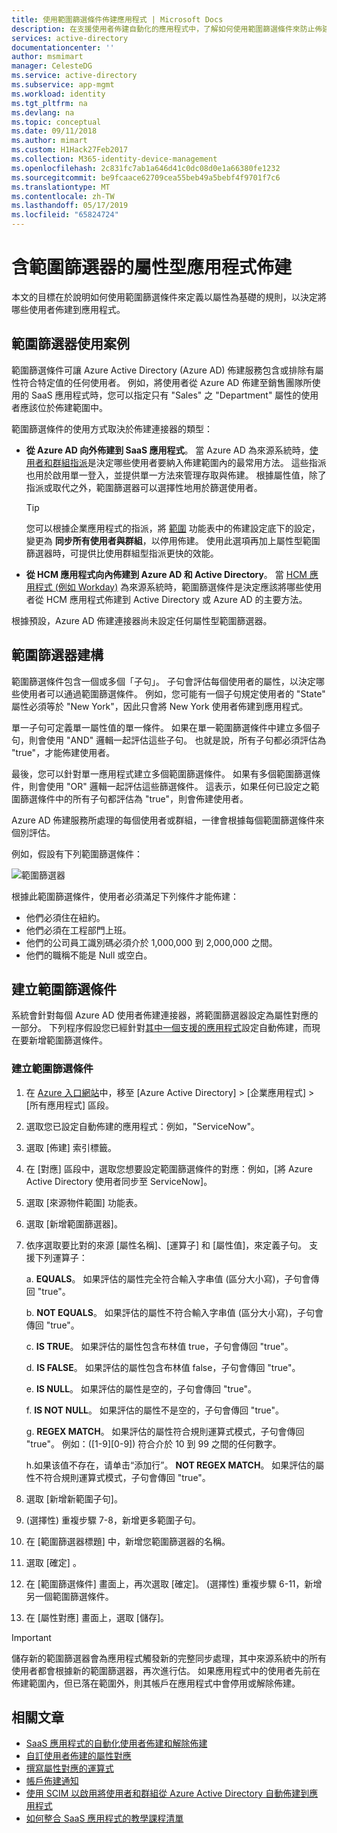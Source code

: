 ```yaml
---
title: 使用範圍篩選條件佈建應用程式 | Microsoft Docs
description: 在支援使用者佈建自動化的應用程式中，了解如何使用範圍篩選條件來防止佈建不符合商務需求的物件。
services: active-directory
documentationcenter: ''
author: msmimart
manager: CelesteDG
ms.service: active-directory
ms.subservice: app-mgmt
ms.workload: identity
ms.tgt_pltfrm: na
ms.devlang: na
ms.topic: conceptual
ms.date: 09/11/2018
ms.author: mimart
ms.custom: H1Hack27Feb2017
ms.collection: M365-identity-device-management
ms.openlocfilehash: 2c831fc7ab1a646d41c0dc08d0e1a66380fe1232
ms.sourcegitcommit: be9fcaace62709cea55beb49a5bebf4f9701f7c6
ms.translationtype: MT
ms.contentlocale: zh-TW
ms.lasthandoff: 05/17/2019
ms.locfileid: "65824724"
---
```

# <a name="attribute-based-application-provisioning-with-scoping-filters"></a>含範圍篩選器的屬性型應用程式佈建
本文的目標在於說明如何使用範圍篩選條件來定義以屬性為基礎的規則，以決定將哪些使用者佈建到應用程式。

## <a name="scoping-filter-use-cases"></a>範圍篩選器使用案例

範圍篩選條件可讓 Azure Active Directory (Azure AD) 佈建服務包含或排除有屬性符合特定值的任何使用者。 例如，將使用者從 Azure AD 佈建至銷售團隊所使用的 SaaS 應用程式時，您可以指定只有 "Sales" 之 "Department" 屬性的使用者應該位於佈建範圍中。

範圍篩選條件的使用方式取決於佈建連接器的類型：

* **從 Azure AD 向外佈建到 SaaS 應用程式**。 當 Azure AD 為來源系統時，[使用者和群組指派](assign-user-or-group-access-portal.md)是決定哪些使用者要納入佈建範圍內的最常用方法。 這些指派也用於啟用單一登入，並提供單一方法來管理存取與佈建。 根據屬性值，除了指派或取代之外，範圍篩選器可以選擇性地用於篩選使用者。

    >[!TIP]
    > 您可以根據企業應用程式的指派，將 [範圍](user-provisioning.md#how-do-i-set-up-automatic-provisioning-to-an-application) 功能表中的佈建設定底下的設定，變更為 **同步所有使用者與群組**，以停用佈建。 使用此選項再加上屬性型範圍篩選器時，可提供比使用群組型指派更快的效能。  

* **從 HCM 應用程式向內佈建到 Azure AD 和 Active Directory**。 當 [HCM 應用程式 (例如 Workday)](../saas-apps/workday-tutorial.md) 為來源系統時，範圍篩選條件是決定應該將哪些使用者從 HCM 應用程式佈建到 Active Directory 或 Azure AD 的主要方法。

根據預設，Azure AD 佈建連接器尚未設定任何屬性型範圍篩選器。 

## <a name="scoping-filter-construction"></a>範圍篩選器建構

範圍篩選條件包含一個或多個「子句」。 子句會評估每個使用者的屬性，以決定哪些使用者可以通過範圍篩選條件。 例如，您可能有一個子句規定使用者的 "State" 屬性必須等於 "New York"，因此只會將 New York 使用者佈建到應用程式。 

單一子句可定義單一屬性值的單一條件。 如果在單一範圍篩選條件中建立多個子句，則會使用 "AND" 邏輯一起評估這些子句。 也就是說，所有子句都必須評估為 "true"，才能佈建使用者。

最後，您可以針對單一應用程式建立多個範圍篩選條件。 如果有多個範圍篩選條件，則會使用 "OR" 邏輯一起評估這些篩選條件。 這表示，如果任何已設定之範圍篩選條件中的所有子句都評估為 "true"，則會佈建使用者。

Azure AD 佈建服務所處理的每個使用者或群組，一律會根據每個範圍篩選條件來個別評估。

例如，假設有下列範圍篩選條件：

![範圍篩選器](./media/define-conditional-rules-for-provisioning-user-accounts/scoping-filter.PNG) 

根據此範圍篩選條件，使用者必須滿足下列條件才能佈建：

* 他們必須住在紐約。
* 他們必須在工程部門上班。
* 他們的公司員工識別碼必須介於 1,000,000 到 2,000,000 之間。
* 他們的職稱不能是 Null 或空白。

## <a name="create-scoping-filters"></a>建立範圍篩選條件
系統會針對每個 Azure AD 使用者佈建連接器，將範圍篩選器設定為屬性對應的一部分。 下列程序假設您已經針對[其中一個支援的應用程式](../saas-apps/tutorial-list.md)設定自動佈建，而現在要新增範圍篩選條件。

### <a name="create-a-scoping-filter"></a>建立範圍篩選條件
1. 在 [Azure 入口網站](https://portal.azure.com)中，移至 [Azure Active Directory] > [企業應用程式] > [所有應用程式] 區段。

2. 選取您已設定自動佈建的應用程式：例如，"ServiceNow"。

3. 選取 [佈建] 索引標籤。

4. 在 [對應] 區段中，選取您想要設定範圍篩選條件的對應：例如，[將 Azure Active Directory 使用者同步至 ServiceNow]。

5. 選取 [來源物件範圍] 功能表。

6. 選取 [新增範圍篩選器]。

7. 依序選取要比對的來源 [屬性名稱]、[運算子] 和 [屬性值]，來定義子句。 支援下列運算子：

   a. **EQUALS**。 如果評估的屬性完全符合輸入字串值 (區分大小寫)，子句會傳回 "true"。

   b. **NOT EQUALS**。 如果評估的屬性不符合輸入字串值 (區分大小寫)，子句會傳回 "true"。

   c. **IS TRUE**。 如果評估的屬性包含布林值 true，子句會傳回 "true"。

   d. **IS FALSE**。 如果評估的屬性包含布林值 false，子句會傳回 "true"。

   e. **IS NULL**。 如果評估的屬性是空的，子句會傳回 "true"。

   f. **IS NOT NULL**。 如果評估的屬性不是空的，子句會傳回 "true"。

   g. **REGEX MATCH**。 如果評估的屬性符合規則運算式模式，子句會傳回 "true"。 例如：\([1-9][0-9]\) 符合介於 10 到 99 之間的任何數字。

   h.如果该值不存在，请单击“添加行”。 **NOT REGEX MATCH**。 如果評估的屬性不符合規則運算式模式，子句會傳回 "true"。

8. 選取 [新增新範圍子句]。

9. (選擇性) 重複步驟 7-8，新增更多範圍子句。

10. 在 [範圍篩選器標題] 中，新增您範圍篩選器的名稱。

11. 選取 [確定] 。

12. 在 [範圍篩選條件] 畫面上，再次選取 [確定]。 (選擇性) 重複步驟 6-11，新增另一個範圍篩選條件。

13. 在 [屬性對應] 畫面上，選取 [儲存]。 

>[!IMPORTANT] 
> 儲存新的範圍篩選器會為應用程式觸發新的完整同步處理，其中來源系統中的所有使用者都會根據新的範圍篩選器，再次進行估。 如果應用程式中的使用者先前在佈建範圍內，但已落在範圍外，則其帳戶在應用程式中會停用或解除佈建。


## <a name="related-articles"></a>相關文章
* [SaaS 應用程式的自動化使用者佈建和解除佈建](user-provisioning.md)
* [自訂使用者佈建的屬性對應](customize-application-attributes.md)
* [撰寫屬性對應的運算式](functions-for-customizing-application-data.md)
* [帳戶佈建通知](user-provisioning.md)
* [使用 SCIM 以啟用將使用者和群組從 Azure Active Directory 自動佈建到應用程式](use-scim-to-provision-users-and-groups.md)
* [如何整合 SaaS 應用程式的教學課程清單](../saas-apps/tutorial-list.md)

